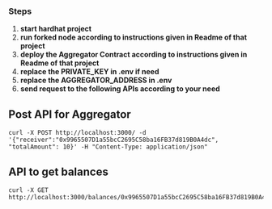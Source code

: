 
### Steps
1. **start hardhat project**
2. **run forked node according to instructions given in Readme of that project**
3. **deploy the Aggregator Contract according to instructions given in Readme of that project**
4. **replace the PRIVATE_KEY in .env if need**
5. **replace the AGGREGATOR_ADDRESS in .env**
6. **send request to the following APIs according to your need**


## Post API for Aggregator

```
curl -X POST http://localhost:3000/ -d '{"receiver":"0x9965507D1a55bcC2695C58ba16FB37d819B0A4dc", "totalAmount": 10}' -H "Content-Type: application/json"
```

## API to get balances

```
curl -X GET http://localhost:3000/balances/0x9965507D1a55bcC2695C58ba16FB37d819B0A4dc
```

